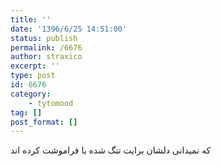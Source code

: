 ```yaml
---
title: ''
date: '1396/6/25 14:51:00'
status: publish
permalink: /6676
author: straxico
excerpt: ''
type: post
id: 6676
category:
    - tytomood
tag: []
post_format: []
---
```

که نمیدانی دلشان برایت تنگ شده یا فراموشت کرده اند